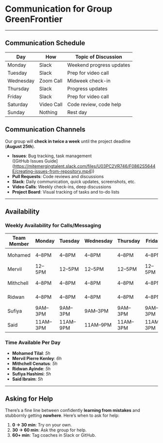 <!--
  This template is for inspiration—feel free to change it however you like!

  Careful! Be sure to protect your privacy when filling out this document.
  Everything you write here will be public, so share only what you're
  comfortable sharing online.
  You can share the rest in confidence with your group by another channel.
-->

# Communication for Group GreenFrontier

---

## Communication Schedule

<!-- markdownlint-disable MD013 -->
| Day       | How         | Topic of Discussion         |
|-----------|-------------|-----------------------------|
| Monday    | Slack       | Weekend progress updates    |
| Tuesday   | Slack       | Prep for video call         |
| Wednesday | Zoom Call   | Midweek check-in            |
| Thursday  | Slack       | Progress updates            |
| Friday    | Slack       | Prep for video call         |
| Saturday  | Video Call  | Code review, code help      |
| Sunday    | Nothing     | Rest day                    |
<!-- markdownlint-enable MD013 -->

## Communication Channels

Our group will **check in twice a week** until the project deadline  
(**August 25th**).

- **Issues**: Bug tracking, task management  
  ([GitHub Issues Guide]  
  (<https://mitemergingtalent.slack.com/files/U03PC2VR746/F0862S5644E/creating-issues-from-repository.mp4>))
- **Pull Requests**: Code reviews and discussions
- **Slack**: Daily communication, quick updates, screenshots, etc.
- **Video Calls**: Weekly check-ins, deep discussions
- **Project Board**: Visual tracking of tasks and to-do lists

---

## Availability

### Weekly Availability for Calls/Messaging

<!-- markdownlint-disable MD013 -->
| Team Member | Monday   | Tuesday  | Wednesday | Thursday | Friday   | Saturday  | Sunday   |
|-------------|----------|----------|-----------|----------|----------|-----------|----------|
| Mohamed     | 4–8PM    | 4–8PM    | 4–8PM     | 4–8PM    | 4–8PM    | 8AM–8PM   | 8AM–8PM  |
| Mervil      | 12–5PM   | 12–5PM   | 12–5PM    | 12–5PM   | 12–5PM   | 12–5PM    | 12–5PM   |
| Mithchell   | 4–8PM    | 4–8PM    | 4–8PM     | 4–8PM    | 4–8PM    | 8AM–8PM   | 8AM–8PM  |
| Ridwan      | 4–8PM    | 4–8PM    | 4–8PM     | 4–8PM    | 4–8PM    | 8AM–8PM   | 8AM–8PM  |
| Sufiya      | 9AM–3PM  | 9AM–3PM  | 9AM–3PM   | 9AM–3PM  | 9AM–3PM  | 12AM–3PM  | 9AM–2PM  |
| Said        | 11AM–3PM | 11AM–9PM | 11AM–9PM  | 11AM–3PM | 11AM–3PM | 8AM–3PM   | 8AM–3PM  |
<!-- markdownlint-enable MD013 -->

### Time Available Per Day

- **Mohamed Tilal**: _5h_
- **Mervil Pierre Kenley**: _6h_
- **Mithchell Cenatus**: _5h_
- **Ridwan Ayinde**: _5h_
- **Sufiya Hashimi**: _5h_
- **Said Ibraim**: _5h_

---

## Asking for Help

There’s a fine line between confidently **learning from mistakes** and stubbornly
getting **nowhere**. Here’s when to ask for help:

1. **0 → 30 min**: Try on your own.  
2. **30 → 60 min**: Ask the group for help.  
3. **60+ min**: Tag coaches in Slack or GitHub.
